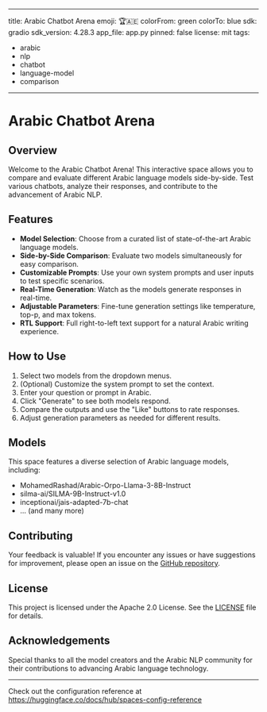 
---
title: Arabic Chatbot Arena
emoji: 🏆🇦🇪
colorFrom: green
colorTo: blue
sdk: gradio
sdk_version: 4.28.3
app_file: app.py
pinned: false
license: mit
tags:
  - arabic
  - nlp
  - chatbot
  - language-model
  - comparison
---

# Arabic Chatbot Arena

## Overview

Welcome to the Arabic Chatbot Arena! This interactive space allows you to compare and evaluate different Arabic language models side-by-side. Test various chatbots, analyze their responses, and contribute to the advancement of Arabic NLP.

## Features

- **Model Selection**: Choose from a curated list of state-of-the-art Arabic language models.
- **Side-by-Side Comparison**: Evaluate two models simultaneously for easy comparison.
- **Customizable Prompts**: Use your own system prompts and user inputs to test specific scenarios.
- **Real-Time Generation**: Watch as the models generate responses in real-time.
- **Adjustable Parameters**: Fine-tune generation settings like temperature, top-p, and max tokens.
- **RTL Support**: Full right-to-left text support for a natural Arabic writing experience.

## How to Use

1. Select two models from the dropdown menus.
2. (Optional) Customize the system prompt to set the context.
3. Enter your question or prompt in Arabic.
4. Click "Generate" to see both models respond.
5. Compare the outputs and use the "Like" buttons to rate responses.
6. Adjust generation parameters as needed for different results.

## Models

This space features a diverse selection of Arabic language models, including:

- MohamedRashad/Arabic-Orpo-Llama-3-8B-Instruct
- silma-ai/SILMA-9B-Instruct-v1.0
- inceptionai/jais-adapted-7b-chat
- ... (and many more)

## Contributing

Your feedback is valuable! If you encounter any issues or have suggestions for improvement, please open an issue on the [GitHub repository](https://github.com/yourusername/arabic-chatbot-arena).

## License

This project is licensed under the Apache 2.0 License. See the [LICENSE](LICENSE) file for details.

## Acknowledgements

Special thanks to all the model creators and the Arabic NLP community for their contributions to advancing Arabic language technology.

---

Check out the configuration reference at https://huggingface.co/docs/hub/spaces-config-reference
